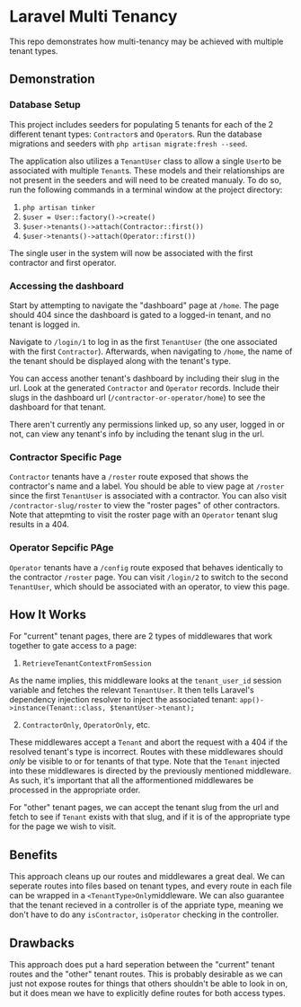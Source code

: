 # Laravel Multi Tenancy

This repo demonstrates how multi-tenancy may be achieved with multiple tenant types.

## Demonstration

### Database Setup

This project includes seeders for populating 5 tenants for each of the 2 different tenant types: `Contractor`s and `Operator`s. Run the database migrations and seeders with `php artisan migrate:fresh --seed`.

The application also utilizes a `TenantUser` class to allow a single `User`to be associated with multiple `Tenant`s. These models and their relationships are not present in the seeders and will need to be created manualy. To do so, run the following commands in a terminal window at the project directory:

1. `php artisan tinker`
2. `$user = User::factory()->create()`
3. `$user->tenants()->attach(Contractor::first())`
4. `$user->tenants()->attach(Operator::first())`

The single user in the system will now be associated with the first contractor and first operator.

### Accessing the dashboard

Start by attempting to navigate the "dashboard" page at `/home`. The page should 404 since the dashboard is gated to a logged-in tenant, and no tenant is logged in.

Navigate to `/login/1` to log in as the first `TenantUser` (the one associated with the first `Contractor`). Afterwards, when navigating to `/home`, the name of the tenant should be displayed along with the tenant's type.

You can access another tenant's dashboard by including their slug in the url. Look at the generated `Contractor` and `Operator` records. Include their slugs in the dashboard url (`/contractor-or-operator/home`) to see the dashboard for that tenant.

There aren't currently any permissions linked up, so any user, logged in or not, can view any tenant's info by including the tenant slug in the url.

### Contractor Specific Page

`Contractor` tenants have a `/roster` route exposed that shows the contractor's name and a label. You should be able to view page at `/roster` since the first `TenantUser` is associated with a contractor. You can also visit `/contractor-slug/roster` to view the "roster pages" of other contractors. Note that attepmting to visit the roster page with an `Operator` tenant slug results in a 404.

### Operator Sepcific PAge

`Operator` tenants have a `/config` route exposed that behaves identically to the contractor `/roster` page. You can visit `/login/2` to switch to the second `TenantUser`, which should be associated with an operator, to view this page. 

## How It Works

For "current" tenant pages, there are 2 types of middlewares that work together to gate access to a page:

1. `RetrieveTenantContextFromSession`

As the name implies, this middleware looks at the `tenant_user_id` session variable and fetches the relevant `TenantUser`. It then tells Laravel's dependency injection resolver to inject the associated tenant: `app()->instance(Tenant::class, $tenantUser->tenant);`

2. `ContractorOnly`, `OperatorOnly`, etc.

These middlewares accept a `Tenant` and abort the request with a 404 if the resolved tenant's type is incorrect. Routes with these middlewares should *only* be visible to or for tenants of that type. Note that the `Tenant` injected into these middlewares is directed by the previously mentioned middleware. As such, it's important that all the afformentioned middlewares be processed in the appropriate order.

For "other" tenant pages, we can accept the tenant slug from the url and fetch to see if `Tenant` exists with that slug, and if it is of the appropriate type for the page we wish to visit.

## Benefits

This approach cleans up our routes and middlewares a great deal. We can seperate routes into files based on tenant types, and every route in each file can be wrapped in a `<TenantType>Only`middleware. We can also guarantee that the tenant recieved in a controller is of the appriate type, meaning we don't have to do any `isContractor`, `isOperator` checking in the controller.

## Drawbacks

This approach does put a hard seperation between the "current" tenant routes and the "other" tenant routes. This is probably desirable as we can just not expose routes for things that others shouldn't be able to look in on, but it does mean we have to explicitly define routes for both access types.
